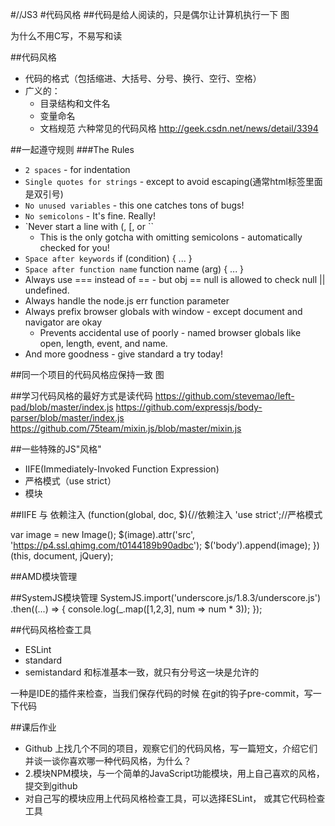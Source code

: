 
#//JS3
#代码风格
##代码是给人阅读的，只是偶尔让计算机执行一下
图

为什么不用C写，不易写和读

##代码风格
- 代码的格式（包括缩进、大括号、分号、换行、空行、空格）
- 广义的：
  - 目录结构和文件名
  - 变量命名
  - 文档规范
六种常见的代码风格
http://geek.csdn.net/news/detail/3394

##一起遵守规则
###The Rules
- `2 spaces` - for indentation
- `Single quotes for strings` - except to avoid escaping(通常html标签里面是双引号)
- `No unused variables` - this one catches tons of bugs!
- `No semicolons` - It's fine. Really!
- `Never start a line with (, [, or ``
  - This is the only gotcha with omitting semicolons - automatically checked for you!
- `Space after keywords` if (condition) { ... }
- `Space after function name` function name (arg) { ... }
- Always use === instead of == - but obj == null is allowed to check null || undefined.
- Always handle the node.js err function parameter
- Always prefix browser globals with window - except document and navigator are okay
  - Prevents accidental use of poorly - named browser globals like open, length, event, and name.
- And more goodness - give standard a try today!

##同一个项目的代码风格应保持一致
图

##学习代码风格的最好方式是读代码
https://github.com/stevemao/left-pad/blob/master/index.js
https://github.com/expressjs/body-parser/blob/master/index.js
https://github.com/75team/mixin.js/blob/master/mixin.js

##一些特殊的JS"风格"
- IIFE(Immediately-Invoked Function Expression)
- 严格模式（use strict）
- 模块

##IIFE 与 依赖注入
(function(global, doc, $){//依赖注入
  'use strict';//严格模式

  var image = new Image();
  $(image).attr('src', 'https://p4.ssl.qhimg.com/t0144189b90adbc');
  $('body').append(image);
})(this, document, jQuery);

##AMD模块管理

##SystemJS模块管理
SystemJS.import('underscore.js/1.8.3/underscore.js')
  .then((...) => {
  console.log(_.map([1,2,3], num => num * 3));
});

##代码风格检查工具
- ESLint
- standard
- semistandard 和标准基本一致，就只有分号这一块是允许的

一种是IDE的插件来检查，当我们保存代码的时候
在git的钩子pre-commit，写一下代码

##课后作业
- Github 上找几个不同的项目，观察它们的代码风格，写一篇短文，介绍它们并谈一谈你喜欢哪一种代码风格，为什么？
- 2.模块NPM模块，与一个简单的JavaScript功能模块，用上自己喜欢的风格，提交到github
- 对自己写的模块应用上代码风格检查工具，可以选择ESLint，
或其它代码检查工具
